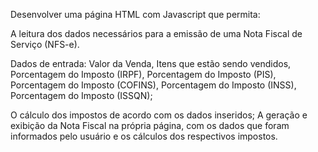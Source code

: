 Desenvolver uma página HTML com Javascript que permita:

A leitura dos dados necessários para a emissão de uma Nota Fiscal de Serviço (NFS-e). 

Dados de entrada: 
Valor da Venda, 
Itens que estão sendo vendidos, 
Porcentagem do Imposto (IRPF), 
Porcentagem do Imposto (PIS), 
Porcentagem do Imposto (COFINS), 
Porcentagem do Imposto (INSS), 
Porcentagem do Imposto (ISSQN);

O cálculo dos impostos de acordo com os dados inseridos;
A geração e exibição da Nota Fiscal na própria página, com os dados que foram informados pelo usuário e os cálculos dos respectivos impostos.
